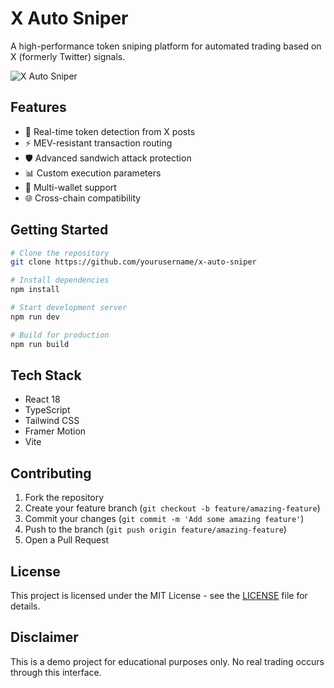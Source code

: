 # X Auto Sniper

A high-performance token sniping platform for automated trading based on X (formerly Twitter) signals.

![X Auto Sniper](https://source.unsplash.com/random/1200x630/?blockchain)

## Features

- 🚀 Real-time token detection from X posts
- ⚡ MEV-resistant transaction routing
- 🛡️ Advanced sandwich attack protection
- 📊 Custom execution parameters
- 🔄 Multi-wallet support
- 🌐 Cross-chain compatibility

## Getting Started

```bash
# Clone the repository
git clone https://github.com/yourusername/x-auto-sniper

# Install dependencies
npm install

# Start development server
npm run dev

# Build for production
npm run build
```

## Tech Stack

- React 18
- TypeScript
- Tailwind CSS
- Framer Motion
- Vite

## Contributing

1. Fork the repository
2. Create your feature branch (`git checkout -b feature/amazing-feature`)
3. Commit your changes (`git commit -m 'Add some amazing feature'`)
4. Push to the branch (`git push origin feature/amazing-feature`)
5. Open a Pull Request

## License

This project is licensed under the MIT License - see the [LICENSE](LICENSE) file for details.

## Disclaimer

This is a demo project for educational purposes only. No real trading occurs through this interface.